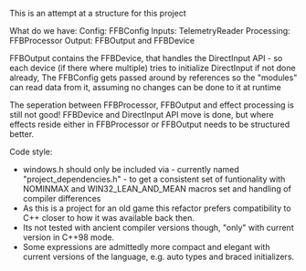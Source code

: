 This is an attempt at a structure for this project

What do we have:
Config:     FFBConfig
Inputs:     TelemetryReader
Processing: FFBProcessor
Output:     FFBOutput and FFBDevice

FFBOutput contains the FFBDevice, that handles the DirectInput API - so each device (if there where multiple) tries to initialize DirectInput if not done already,
The FFBConfig gets passed around by references so the "modules" can read data from it, assuming no changes can be done to it at runtime

The seperation between FFBProcessor, FFBOutput and effect processing is still not good! FFBDevice and DirectInput API move is done, but where effects reside either in FFBProcessor or FFBOutput needs to be structured better.

Code style:
- windows.h should only be included via - currently named "project_dependencies.h" - to get a consistent set of funtionality with NOMINMAX and WIN32_LEAN_AND_MEAN macros set and handling of compiler differences
- As this is a project for an old game this refactor prefers compatibility to C++ closer to how it was available back then. 
- Its not tested with ancient compiler versions though, "only" with current version in C++98 mode. 
- Some expressions are admittedly more compact and elegant with current versions of the language, e.g. auto types and braced initializers.
